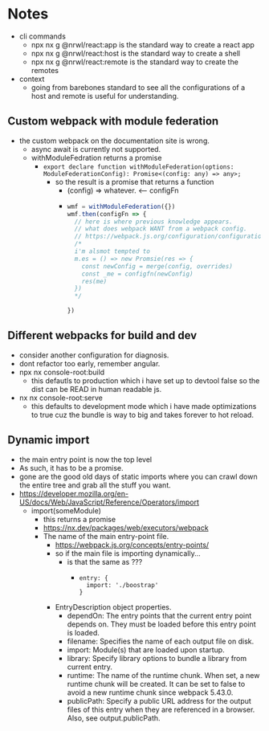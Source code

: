 # Notes

* cli commands
  * npx nx g @nrwl/react:app is the standard way to create a react app
  * npx nx g @nrwl/react:host is the standard way to create a shell
  * npx nx g @nrwl/react:remote is the standard way to create the remotes
* context
  * going from barebones standard to see all the configurations of a host and remote is useful for understanding.

## Custom webpack with module federation

* the custom webpack on the documentation site is wrong.
  * async await is currently not supported.
  * withModuleFedration returns a promise
    * `export declare function withModuleFederation(options: ModuleFederationConfig): Promise<(config: any) => any>;`
      * so the result is a promise that returns a function
        * (config) => whatever. <-- configFn
        * ```js
          wmf = withModuleFederation({})
          wmf.then(configFn => {
            // here is where previous knowledge appears.
            // what does webpack WANT from a webpack config.
            // https://webpack.js.org/configuration/configuration-types/#exporting-a-promise
            /*
            i'm alsmot tempted to 
            m.es = () => new Promsie(res => {
              const newConfig = merge(config, overrides)
              const _me = configfn(newConfig)
              res(me) 
            })
            */

          })
          ```

## Different webpacks for build and dev

* consider another configuration for diagnosis.
* dont refactor too early, remember angular.
* npx nx console-root:build
  * this defautls to production which i have set up to devtool false so the dist can be READ in human readable js.
* nx nx console-root:serve
  * this defaults to development mode which i have made optimizations to true cuz the bundle is way to big and takes forever to hot reload.

## Dynamic import

* the main entry point is now the top level
* As such, it has to be a promise.
* gone are the good old days of static imports where you can crawl down the entire tree and grab all the stuff you want.
* <https://developer.mozilla.org/en-US/docs/Web/JavaScript/Reference/Operators/import>
  * import(someModule)
    * this returns a promise
    * <https://nx.dev/packages/web/executors/webpack>
    * The name of the main entry-point file.
      * <https://webpack.js.org/concepts/entry-points/>
      * so if the main file is importing dynamically...
        * is that the same as ???
          * ```
            entry: {
              import: './boostrap'
            }
            ```
      * EntryDescription object properties.
        * dependOn: The entry points that the current entry point depends on. They must be loaded before this entry point is loaded.
        * filename: Specifies the name of each output file on disk.
        * import: Module(s) that are loaded upon startup.
        * library: Specify library options to bundle a library from current entry.
        * runtime: The name of the runtime chunk. When set, a new runtime chunk will be created. It can be set to false to avoid a new runtime chunk since webpack 5.43.0.
        * publicPath: Specify a public URL address for the output files of this entry when they are referenced in a browser. Also, see output.publicPath.
